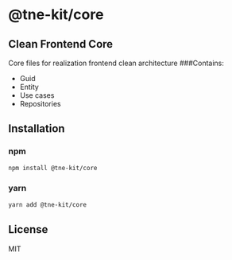 # @tne-kit/core
## Clean Frontend Core
Core files for realization frontend clean architecture
###Contains:
- Guid
- Entity
- Use cases
- Repositories
## Installation

### npm
```sh
npm install @tne-kit/core
```
### yarn
```sh
yarn add @tne-kit/core
```

## License

MIT
